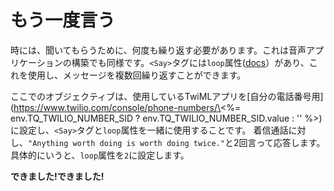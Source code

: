 # もう一度言う

時には、聞いてもらうために、何度も繰り返す必要があります。これは音声アプリケーションの構築でも同様です。`<Say>`タグには`loop`属性([docs](https://www.twilio.com/docs/voice/twiml/say#attributes)）があり、これを使用し、メッセージを複数回繰り返すことができます。

ここでのオブジェクティブは、使用しているTwiMLアプリを\[自分の電話番号用](https://www.twilio.com/console/phone-numbers/\<%= env.TQ_TWILIO_NUMBER_SID ? env.TQ_TWILIO_NUMBER_SID.value : '' %>)に設定し、`<Say>`タグと`loop`属性を一緒に使用することです。  着信通話に対し、`"Anything worth doing is worth doing twice."`と2回言って応答します。具体的にいうと、`loop`属性を`2`に設定します。

**できました!できました!**